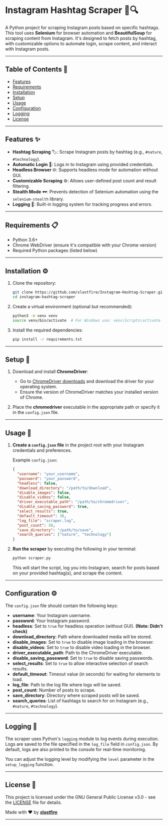 # Instagram Hashtag Scraper 📸🔍

A Python project for scraping Instagram posts based on specific hashtags. This tool uses **Selenium** for browser automation and **BeautifulSoup** for scraping content from Instagram. It's designed to fetch posts by hashtag, with customizable options to automate login, scrape content, and interact with Instagram posts.

---

## Table of Contents 📑

- [Features](#features)
- [Requirements](#requirements)
- [Installation](#installation)
- [Setup](#setup)
- [Usage](#usage)
- [Configuration](#configuration)
- [Logging](#logging)
- [License](#license)

---

## Features ✨

- **Hashtag Scraping** 🏷️: Scrape Instagram posts by hashtag (e.g., `#nature`, `#technology`).
- **Automatic Login** 🔑: Logs in to Instagram using provided credentials.
- **Headless Browser** 🌐: Supports headless mode for automation without GUI.
- **Customizable Scraping** ⚙️: Allows user-defined post count and result filtering.
- **Stealth Mode** 🕶️: Prevents detection of Selenium automation using the `selenium-stealth` library.
- **Logging** 📝: Built-in logging system for tracking progress and errors.

---

## Requirements 📋

- Python 3.6+
- Chrome WebDriver (ensure it's compatible with your Chrome version)
- Required Python packages (listed below)

---

## Installation ⚙️

1. Clone the repository:
   ```bash
   git clone https://github.com/xlastfire/Instagram-Hashtag-Scraper.git
   cd instagram-hashtag-scraper
   ```

2. Create a virtual environment (optional but recommended):
   ```bash
   python3 -m venv venv
   source venv/bin/activate  # For Windows use: venv\Scripts\activate
   ```

3. Install the required dependencies:
   ```bash
   pip install -r requirements.txt
   ```

---

## Setup 🔧

1. Download and install **ChromeDriver**:
   - Go to [ChromeDriver downloads](https://sites.google.com/a/chromium.org/chromedriver/) and download the driver for your operating system.
   - Ensure the version of ChromeDriver matches your installed version of Chrome.

2. Place the **chromedriver** executable in the appropriate path or specify it in the `config.json` file.

---

## Usage 🚀

1. **Create a `config.json` file** in the project root with your Instagram credentials and preferences.

   Example `config.json`:

   ```json
   {
     "username": "your_username",
     "password": "your_password",
     "headless": false, 
     "download_directory": "/path/to/download",
     "disable_images": false,
     "disable_videos": false,
     "driver_executable_path": "/path/to/chromedriver",
     "disable_saving_password": true,
     "select_results": true,
     "default_timeout": 30,
     "log_file": "scraper.log",
     "post_count": 50,
     "save_directory": "/path/to/save",
     "search_queries": ["nature", "technology"]
   }
   ```

2. **Run the scraper** by executing the following in your terminal:

   ```bash
   python scraper.py
   ```

   This will start the script, log you into Instagram, search for posts based on your provided hashtag(s), and scrape the content.

---

## Configuration ⚙️

The `config.json` file should contain the following keys:

- **username**: Your Instagram username.
- **password**: Your Instagram password.
- **headless**: Set to `true` for headless operation (without GUI). **(Note: Didn't check)**
- **download_directory**: Path where downloaded media will be stored.
- **disable_images**: Set to `true` to disable image loading in the browser.
- **disable_videos**: Set to `true` to disable video loading in the browser.
- **driver_executable_path**: Path to the ChromeDriver executable.
- **disable_saving_password**: Set to `true` to disable saving passwords.
- **select_results**: Set to `true` to allow interactive selection of search results.
- **default_timeout**: Timeout value (in seconds) for waiting for elements to load.
- **log_file**: Path to the log file where logs will be saved.
- **post_count**: Number of posts to scrape.
- **save_directory**: Directory where scraped posts will be saved.
- **search_queries**: List of hashtags to search for on Instagram (e.g., `#nature`, `#technology`).

---

## Logging 📝

The scraper uses Python's `logging` module to log events during execution. Logs are saved to the file specified in the `log_file` field in `config.json`. By default, logs are also printed to the console for real-time monitoring.

You can adjust the logging level by modifying the `level` parameter in the `setup_logging` function.


---

## License 📄

This project is licensed under the GNU General Public License v3.0 - see the [LICENSE](LICENSE) file for details.

Made with ❤️ by [**xlastfire**](https://github.com/xlastfire)

---



